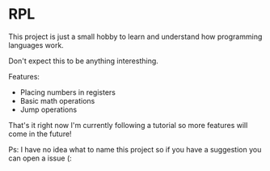 # RPL

This project is just a small hobby to learn and understand how programming languages work.

Don't expect this to be anything interesthing.

Features:
- Placing numbers in registers
- Basic math operations
- Jump operations

That's it right now I'm currently following a tutorial so more features will come in the future!

Ps: I have no idea what to name this project so if you have a suggestion you can open a issue (:
